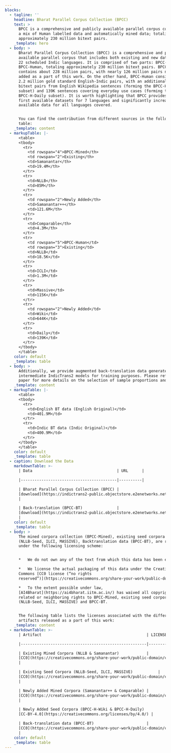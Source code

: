 ```yaml
---
blocks:
  - tagline: ''
    headline: Bharat Parallel Corpus Collection (BPCC)
    text: >
      BPCC is a comprehensive and publicly available parallel corpus containing
      a mix of Human labelled data and automatically mined data; totaling to
      approximately 230 million bitext pairs.
    _template: hero
  - body: >
      Bharat Parallel Corpus Collection (BPCC) is a comprehensive and publicly
      available parallel corpus that includes both existing and new data for all
      22 scheduled Indic languages. It is comprised of two parts: BPCC-Mined and
      BPCC-Human, totaling approximately 230 million bitext pairs. BPCC-Mined
      contains about 228 million pairs, with nearly 126 million pairs newly
      added as a part of this work. On the other hand, BPCC-Human consists of
      2.2 million gold standard English-Indic pairs, with an additional 644K
      bitext pairs from English Wikipedia sentences (forming the BPCC-H-Wiki
      subset) and 139K sentences covering everyday use cases (forming the
      BPCC-H-Daily subset). It is worth highlighting that BPCC provides the
      first available datasets for 7 languages and significantly increases the
      available data for all languages covered.


      You can find the contribution from different sources in the following
      table:
    _template: content
  - markupTable: |-
      <table>
      <tbody>
        <tr>
          <td rowspan="4">BPCC-Mined</th>
          <td rowspan="2">Existing</th>
          <td>Samanantar</th>
          <td>19.4M</th>
        </tr>
        <tr>
          <td>NLLB</th>
          <td>85M</th>
        </tr>
        <tr>
          <td rowspan="2">Newly Added</th>
          <td>Samanantar++</th>
          <td>121.6M</th>
        </tr>
        <tr>
          <td>Comparable</th>
          <td>4.3M</th>
        </tr>
        <tr>
          <td rowspan="5">BPCC-Human</td>
          <td rowspan="3">Existing</td>
          <td>NLLB</td>
          <td>18.5K</td>
        </tr>
        <tr>
          <td>ICLI</td>
          <td>1.3M</td>
        </tr>
        <tr>
          <td>Massive</td>
          <td>115K</td>
        </tr>
        <tr>
          <td rowspan="2">Newly Added</td>
          <td>Wiki</td>
          <td>644K</td>
        </tr>
        <tr>
          <td>Daily</td>
          <td>139K</td>
        </tr>
      </tbody>
      </table>
    color: default
    _template: table
  - body: >
      Additionally, we provide augmented back-translation data generated by our
      intermediate IndicTrans2 models for training purposes. Please refer our
      paper for more details on the selection of sample proportions and sources.
    _template: content
  - markupTable: |-
      <table>
      <tbody>
        <tr>
          <td>English BT data (English Original)</td>
          <td>401.9M</td>
        </tr>
        <tr>
          <td>Indic BT data (Indic Original)</td>
          <td>400.9M</td>
        </tr>
      </tbody>
      </table>
    color: default
    _template: table
  - caption: Download the Data
    markdownTable: >-
      | Data                                     | URL      |

      |------------------------------------------|----------|

      | Bharat Parallel Corpus Collection (BPCC) |
      [download](https://indictrans2-public.objectstore.e2enetworks.net/BPCC.zip)
      |

      | Back-translation (BPCC-BT)               |
      [download](https://indictrans2-public.objectstore.e2enetworks.net/BT_data.zip)
      |
    color: default
    _template: table
  - body: >
      The mined corpora collection (BPCC-Mined), existing seed corpora
      (NLLB-Seed, ILCI, MASSIVE), Backtranslation data (BPCC-BT), are released
      under the following licensing scheme:


      *   We do not own any of the text from which this data has been extracted.

      *   We license the actual packaging of this data under the Creative
      Commons [CC0 license (“no rights
      reserved”)](https://creativecommons.org/share-your-work/public-domain/cc0/).

      *   To the extent possible under law,
      [AI4Bharat](https://ai4bharat.iitm.ac.in/) has waived all copyright and
      related or neighboring rights to BPCC-Mined, existing seed corpora
      (NLLB-Seed, ILCI, MASSIVE) and BPCC-BT.


      The following table lists the licenses associated with the different
      artifacts released as a part of this work:
    _template: content
  - markdownTable: >-
      | Artifact                                              | LICENSE   |

      |-------------------------------------------------------|-----------|

      | Existing Mined Corpora (NLLB & Samanantar)            |
      [CC0](https://creativecommons.org/share-your-work/public-domain/cc0/)      
      |

      | Existing Seed Corpora (NLLB-Seed, ILCI, MASSIVE)           |
      [CC0](https://creativecommons.org/share-your-work/public-domain/cc0/)      
      |

      | Newly Added Mined Corpora (Samanantar++ & Comparable) |
      [CC0](https://creativecommons.org/share-your-work/public-domain/cc0/)      
      |

      | Newly Added Seed Corpora (BPCC-H-Wiki & BPCC-H-Daily)               |
      [CC-BY-4.0](https://creativecommons.org/licenses/by/4.0/) |

      | Back-translation data (BPCC-BT)                       |
      [CC0](https://creativecommons.org/share-your-work/public-domain/cc0/)      
      |
    color: default
    _template: table
---
```


